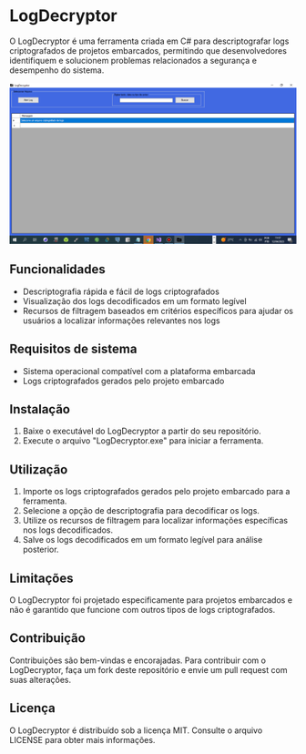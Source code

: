 # LogDecryptor

O LogDecryptor é uma ferramenta criada em C# para descriptografar logs criptografados de projetos embarcados, permitindo que desenvolvedores identifiquem e solucionem problemas relacionados a segurança e desempenho do sistema.


![Alt Text](https://github.com/herondi/Logdecryptor/blob/master/root/HTR%202023-04-12%2011-57-50-187.jpg)


## Funcionalidades

- Descriptografia rápida e fácil de logs criptografados
- Visualização dos logs decodificados em um formato legível
- Recursos de filtragem baseados em critérios específicos para ajudar os usuários a localizar informações relevantes nos logs

## Requisitos de sistema

- Sistema operacional compatível com a plataforma embarcada
- Logs criptografados gerados pelo projeto embarcado

## Instalação

1. Baixe o executável do LogDecryptor a partir do seu repositório.
2. Execute o arquivo "LogDecryptor.exe" para iniciar a ferramenta.

## Utilização

1. Importe os logs criptografados gerados pelo projeto embarcado para a ferramenta.
2. Selecione a opção de descriptografia para decodificar os logs.
3. Utilize os recursos de filtragem para localizar informações específicas nos logs decodificados.
4. Salve os logs decodificados em um formato legível para análise posterior.

## Limitações

O LogDecryptor foi projetado especificamente para projetos embarcados e não é garantido que funcione com outros tipos de logs criptografados.

## Contribuição

Contribuições são bem-vindas e encorajadas. Para contribuir com o LogDecryptor, faça um fork deste repositório e envie um pull request com suas alterações.

## Licença

O LogDecryptor é distribuído sob a licença MIT. Consulte o arquivo LICENSE para obter mais informações.
